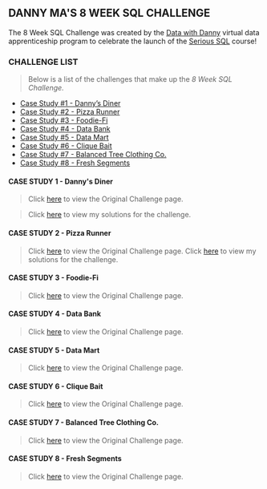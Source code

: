 ## DANNY MA'S 8 WEEK SQL CHALLENGE
The 8 Week SQL Challenge was created by the [Data with Danny](https://www.datawithdanny.com/) 
virtual data apprenticeship program to celebrate the launch of the [Serious SQL](https://bit.ly/3gWUT2G) course!

### CHALLENGE LIST
> Below is a list of the challenges that make up the *8 Week SQL Challenge.*

- [Case Study #1 - Danny’s Diner](#case-study-1---dannys-diner)
- [Case Study #2 - Pizza Runner](#case-study-2---pizza-runner)
- [Case Study #3 - Foodie-Fi](#case-study-3---foodie-fi)
- [Case Study #4 - Data Bank](#case-study-4---data-bank)
- [Case Study #5 - Data Mart](#case-study-5---data-mart)
- [Case Study #6 - Clique Bait](#case-study-6---clique-bait)
- [Case Study #7 - Balanced Tree Clothing Co.](#case-study-7---balanced-tree-clothing-co)
- [Case Study #8 - Fresh Segments](#case-study-8---fresh-segments)



#### CASE STUDY 1 - Danny's Diner
>Click [here](https://8weeksqlchallenge.com/case-study-1) to view the Original Challenge page.

>Click [here](https://github.com/Data-Bishop/Danny-Ma-Case-Study-1.git) to view my solutions for the challenge.


#### CASE STUDY 2 - Pizza Runner
>Click [here](https://8weeksqlchallenge.com/case-study-2) to view the Original Challenge page.
>Click [here](https://github.com/Data-Bishop/Danny-Ma-Case-Study-2.git) to view my solutions for the challenge.


#### CASE STUDY 3 - Foodie-Fi
>Click [here](https://8weeksqlchallenge.com/case-study-3) to view the Original Challenge page.


#### CASE STUDY 4 - Data Bank
>Click [here](https://8weeksqlchallenge.com/case-study-4) to view the Original Challenge page.


#### CASE STUDY 5 - Data Mart
>Click [here](https://8weeksqlchallenge.com/case-study-5) to view the Original Challenge page.


#### CASE STUDY 6 - Clique Bait
>Click [here](https://8weeksqlchallenge.com/case-study-6) to view  the Original Challenge page.


#### CASE STUDY 7 - Balanced Tree Clothing Co.
>Click [here](https://8weeksqlchallenge.com/case-study-7) to view the Original Challenge page.


#### CASE STUDY 8 - Fresh Segments
>Click [here](https://8weeksqlchallenge.com/case-study-8) to view the Original Challenge page.